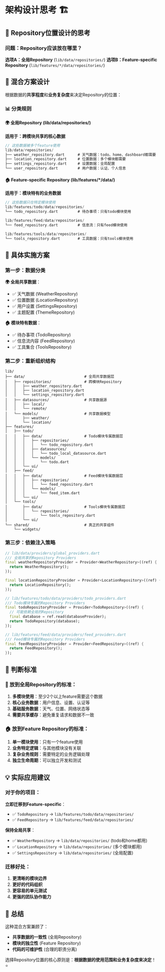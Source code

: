 # 架构设计思考 🏗️

## 🤔 Repository位置设计的思考

### 问题：Repository应该放在哪里？

**选项A：全局Repository** (`lib/data/repositories/`)
**选项B：Feature-specific Repository** (`lib/features/*/data/repositories/`)

## 🎯 混合方案设计

根据数据的**共享程度**和**业务复杂度**来决定Repository的位置：

### 📊 分类规则

#### 🌍 全局Repository (lib/data/repositories/)
**适用于：跨模块共享的核心数据**

```dart
// 这些数据被多个feature使用
lib/data/repositories/
├── weather_repository.dart      # 天气数据：todo、home、dashboard都需要
├── location_repository.dart     # 位置数据：多个模块都需要
├── settings_repository.dart     # 设置数据：全局配置
└── user_repository.dart         # 用户数据：认证、个人信息
```

#### 🏠 Feature-specific Repository (lib/features/*/data/)
**适用于：模块特有的业务数据**

```dart
// 这些数据只在特定模块使用
lib/features/todo/data/repositories/
└── todo_repository.dart         # 待办事项：只有todo模块使用

lib/features/feed/data/repositories/
└── feed_repository.dart         # 信息流：只有feed模块使用

lib/features/tools/data/repositories/
└── tools_repository.dart        # 工具数据：只有tools模块使用
```

## 🔧 具体实施方案

### 第一步：数据分类

**🌍 全局共享数据**：
- ✅ 天气数据 (WeatherRepository) 
- ✅ 位置数据 (LocationRepository)
- ✅ 用户设置 (SettingsRepository)
- ✅ 主题配置 (ThemeRepository)

**🏠 模块特有数据**：
- ✅ 待办事项 (TodoRepository)
- ✅ 信息流内容 (FeedRepository) 
- ✅ 工具集合 (ToolsRepository)

### 第二步：重新组织结构

```
lib/
├── data/                           # 全局共享数据层
│   ├── repositories/               # 跨模块Repository
│   │   ├── weather_repository.dart
│   │   ├── location_repository.dart
│   │   └── settings_repository.dart
│   ├── datasources/                # 共享数据源
│   │   ├── local/
│   │   └── remote/
│   └── models/                     # 共享数据模型
│       ├── weather/
│       └── location/
├── features/
│   ├── todo/
│   │   ├── data/                   # Todo模块专属数据层
│   │   │   ├── repositories/
│   │   │   │   └── todo_repository.dart
│   │   │   ├── datasources/
│   │   │   │   └── todo_local_datasource.dart
│   │   │   └── models/
│   │   │       └── todo.dart
│   │   └── ui/
│   ├── feed/
│   │   ├── data/                   # Feed模块专属数据层
│   │   │   ├── repositories/
│   │   │   │   └── feed_repository.dart
│   │   │   └── models/
│   │   │       └── feed_item.dart
│   │   └── ui/
│   └── tools/
│       ├── data/                   # Tools模块专属数据层
│       │   └── repositories/
│       │       └── tools_repository.dart
│       └── ui/
└── shared/                         # 真正的共享组件
    └── widgets/
```

### 第三步：依赖注入策略

```dart
// lib/data/providers/global_providers.dart
/// 全局共享的Repository Providers
final weatherRepositoryProvider = Provider<WeatherRepository>((ref) {
  return WeatherRepository();
});

final locationRepositoryProvider = Provider<LocationRepository>((ref) {
  return LocationRepository();
});

// lib/features/todo/data/providers/todo_providers.dart
/// Todo模块专属的Repository Providers
final todoRepositoryProvider = Provider<TodoRepository>((ref) {
  // 可能依赖全局的Repository
  final database = ref.read(databaseProvider);
  return TodoRepository(database);
});

// lib/features/feed/data/providers/feed_providers.dart  
/// Feed模块专属的Repository Providers
final feedRepositoryProvider = Provider<FeedRepository>((ref) {
  return FeedRepository();
});
```

## 🎯 判断标准

### 🤝 放到全局Repository的标准：
1. **多模块使用**：至少2个以上feature需要这个数据
2. **核心业务数据**：用户信息、设置、认证等
3. **基础服务数据**：天气、位置、网络状态等
4. **需要共享缓存**：避免重复请求和数据不一致

### 🏠 放到Feature Repository的标准：
1. **单一模块使用**：只有一个feature使用
2. **业务特定逻辑**：与其他模块没有关联
3. **复杂业务规则**：需要特定的业务逻辑处理
4. **独立生命周期**：可以独立开发和测试

## 💡 实际应用建议

### 对于你的项目：

**立即迁移到Feature-specific**：
- ✅ `TodoRepository` → `lib/features/todo/data/repositories/`
- ✅ `FeedRepository` → `lib/features/feed/data/repositories/`

**保持全局共享**：
- ✅ `WeatherRepository` → `lib/data/repositories/` (todo和home都用)
- ✅ `LocationRepository` → `lib/data/repositories/` (多个模块都用)
- ✅ `SettingsRepository` → `lib/data/repositories/` (全局配置)

### 迁移好处：
1. **更清晰的模块边界**
2. **更好的代码组织**
3. **更容易的单元测试**
4. **更强的团队协作能力**

## 🎉 总结

这种混合方案兼顾了：
- **共享数据的一致性** (全局Repository)
- **模块的独立性** (Feature Repository)
- **代码的可维护性** (合理的职责分离)

选择Repository位置的核心原则是：**根据数据的使用范围和业务复杂度来决定**！ ⭐ 